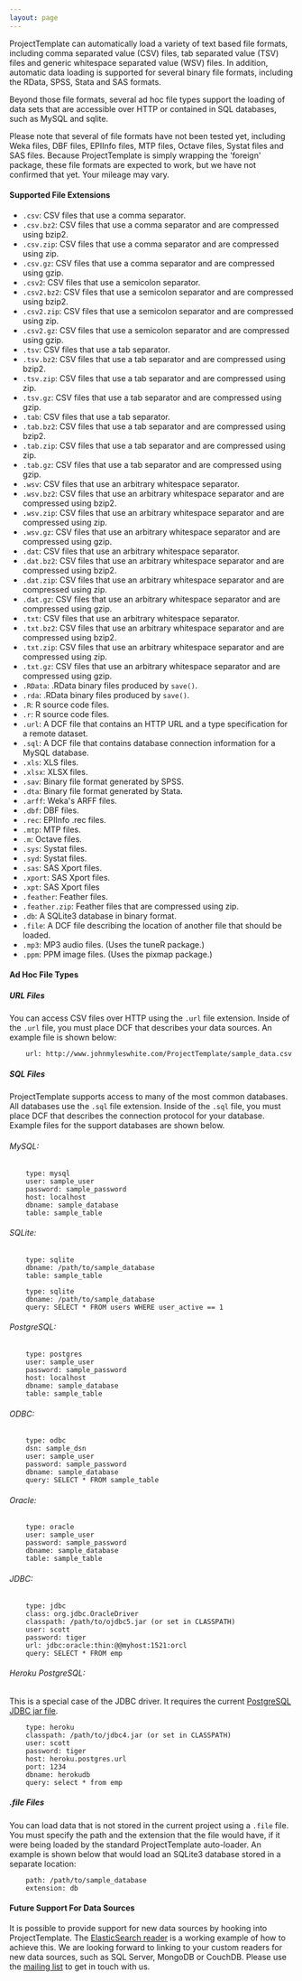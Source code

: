 ```yaml
---
layout: page
---
```

ProjectTemplate can automatically load a variety of text based file formats, including comma separated value (CSV) files, tab separated value (TSV) files and generic whitespace separated value (WSV) files. In addition, automatic data loading is supported for several binary file formats, including the RData, SPSS, Stata and SAS formats.

Beyond those file formats, several ad hoc file types support the loading of data sets that are accessible over HTTP or contained in SQL databases, such as MySQL and sqlite.

Please note that several of file formats have not been tested yet, including Weka files, DBF files, EPIInfo files, MTP files, Octave files, Systat files and SAS files. Because ProjectTemplate is simply wrapping the 'foreign' package, these file formats are expected to work, but we have not confirmed that yet. Your mileage may vary.

#### Supported File Extensions

* `.csv`: CSV files that use a comma separator.
* `.csv.bz2`: CSV files that use a comma separator and are compressed using bzip2.
* `.csv.zip`: CSV files that use a comma separator and are compressed using zip.
* `.csv.gz`: CSV files that use a comma separator and are compressed using gzip.
* `.csv2`: CSV files that use a semicolon separator.
* `.csv2.bz2`: CSV files that use a semicolon separator and are compressed using bzip2.
* `.csv2.zip`: CSV files that use a semicolon separator and are compressed using zip.
* `.csv2.gz`: CSV files that use a semicolon separator and are compressed using gzip.
* `.tsv`: CSV files that use a tab separator.
* `.tsv.bz2`: CSV files that use a tab separator and are compressed using bzip2.
* `.tsv.zip`: CSV files that use a tab separator and are compressed using zip.
* `.tsv.gz`: CSV files that use a tab separator and are compressed using gzip.
* `.tab`: CSV files that use a tab separator.
* `.tab.bz2`: CSV files that use a tab separator and are compressed using bzip2.
* `.tab.zip`: CSV files that use a tab separator and are compressed using zip.
* `.tab.gz`: CSV files that use a tab separator and are compressed using gzip.
* `.wsv`: CSV files that use an arbitrary whitespace separator.
* `.wsv.bz2`: CSV files that use an arbitrary whitespace separator and are compressed using bzip2.
* `.wsv.zip`: CSV files that use an arbitrary whitespace separator and are compressed using zip.
* `.wsv.gz`: CSV files that use an arbitrary whitespace separator and are compressed using gzip.
* `.dat`: CSV files that use an arbitrary whitespace separator.
* `.dat.bz2`: CSV files that use an arbitrary whitespace separator and are compressed using bzip2.
* `.dat.zip`: CSV files that use an arbitrary whitespace separator and are compressed using zip.
* `.dat.gz`: CSV files that use an arbitrary whitespace separator and are compressed using gzip.
* `.txt`: CSV files that use an arbitrary whitespace separator.
* `.txt.bz2`: CSV files that use an arbitrary whitespace separator and are compressed using bzip2.
* `.txt.zip`: CSV files that use an arbitrary whitespace separator and are compressed using zip.
* `.txt.gz`: CSV files that use an arbitrary whitespace separator and are compressed using gzip.
* `.RData`: .RData binary files produced by `save()`.
* `.rda`: .RData binary files produced by `save()`.
* `.R`: R source code files.
* `.r`: R source code files.
* `.url`: A DCF file that contains an HTTP URL and a type specification for a remote dataset.
* `.sql`: A DCF file that contains database connection information for a MySQL database.
* `.xls`: XLS files.
* `.xlsx`: XLSX files.
* `.sav`: Binary file format generated by SPSS.
* `.dta`: Binary file format generated by Stata.
* `.arff`: Weka's ARFF files.
* `.dbf`: DBF files.
* `.rec`: EPIInfo .rec files.
* `.mtp`: MTP files.
* `.m`: Octave files.
* `.sys`: Systat files.
* `.syd`: Systat files.
* `.sas`: SAS Xport files.
* `.xport`: SAS Xport files.
* `.xpt`: SAS Xport files
* `.feather`: Feather files.
* `.feather.zip`: Feather files that are compressed using zip.
* `.db`: A SQLite3 database in binary format.
* `.file`: A DCF file describing the location of another file that should be loaded.
* `.mp3`: MP3 audio files. (Uses the tuneR package.)
* `.ppm`: PPM image files. (Uses the pixmap package.)

#### Ad Hoc File Types

##### URL Files
You can access CSV files over HTTP using the `.url` file extension. Inside
of the `.url` file, you must place DCF that describes your data sources.
An example file is shown below:

        url: http://www.johnmyleswhite.com/ProjectTemplate/sample_data.csv

##### SQL Files
ProjectTemplate supports access to many of the most common databases. All databases use the `.sql` file extension. Inside of the `.sql` file, you must place DCF that describes the connection protocol for your database. Example files for the support databases are shown below.

###### MySQL:
        type: mysql
        user: sample_user
        password: sample_password
        host: localhost
        dbname: sample_database
        table: sample_table

###### SQLite:
        type: sqlite
        dbname: /path/to/sample_database
        table: sample_table

        type: sqlite
        dbname: /path/to/sample_database
        query: SELECT * FROM users WHERE user_active == 1
				
###### PostgreSQL:
        type: postgres
        user: sample_user
        password: sample_password
        host: localhost
        dbname: sample_database
        table: sample_table

###### ODBC:
        type: odbc
        dsn: sample_dsn
        user: sample_user
        password: sample_password
        dbname: sample_database
        query: SELECT * FROM sample_table

###### Oracle:
        type: oracle
        user: sample_user
        password: sample_password
        dbname: sample_database
        table: sample_table

###### JDBC:
        type: jdbc
        class: org.jdbc.OracleDriver
        classpath: /path/to/ojdbc5.jar (or set in CLASSPATH)
        user: scott
        password: tiger
        url: jdbc:oracle:thin:@@myhost:1521:orcl
        query: SELECT * FROM emp

###### Heroku PostgreSQL:
This is a special case of the JDBC driver. It requires the current [PostgreSQL JDBC jar file](http://jdbc.postgresql.org/download.html).

        type: heroku
        classpath: /path/to/jdbc4.jar (or set in CLASSPATH)
        user: scott
        password: tiger
        host: heroku.postgres.url
        port: 1234
        dbname: herokudb 
        query: select * from emp

##### .file Files
You can load data that is not stored in the current project using a `.file` file. You must specify the path and the extension that the file would have, if it were being loaded by the standard ProjectTemplate auto-loader. An example is shown below that would load an SQLite3 database stored in a separate location:

        path: /path/to/sample_database
        extension: db

#### Future Support For Data Sources

It is possible to provide support for new data sources by hooking into
ProjectTemplate.
The [ElasticSearch reader](https://github.com/KentonWhite/esReader) is a working
example of how to achieve this.  We are looking forward to linking to your
custom readers for new data sources, such as SQL Server, MongoDB or CouchDB.
Please use the [mailing list](./mailing_list.html) to get in touch with us.
